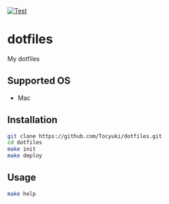 [![Test](https://github.com/Tocyuki/dotfiles/actions/workflows/test.yml/badge.svg)](https://github.com/Tocyuki/dotfiles/actions/workflows/test.yml)

# dotfiles

My dotfiles

## Supported OS

- Mac

## Installation

```bash
git clone https://github.com/Tocyuki/dotfiles.git
cd dotfiles
make init
make deploy
```

## Usage

```bash
make help
```
